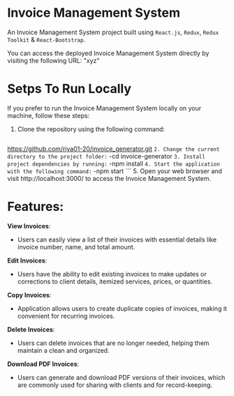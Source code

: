 # Invoice Management System
An Invoice Management System project built using `React.js`, `Redux`, `Redux Toolkit` & `React-Bootstrap`.

You can access the deployed Invoice Management System directly by visiting the following URL:
"xyz"

# Setps To Run Locally
If you prefer to run the Invoice Management System locally on your machine, follow these steps:

1. Clone the repository using the following command:
    ```
  https://github.com/riya01-20/invoice_generator.git
    ```
2. Change the current directory to the project folder:
    ```
    -cd invoice-generator
    ```
3. Install project dependencies by running:
    ```
   -npm install
    ```
4. Start the application with the following command:
    ```
    -npm start
    ```
5. Open your web browser and visit http://localhost:3000/ to access the Invoice Management System.

# Features:
**View Invoices**: 
- Users can easily view a list of their invoices with essential details like invoice number, name, and total amount.

**Edit Invoices**:
- Users have the ability to edit existing invoices to make updates or corrections to client details, itemized services, prices, or quantities.

**Copy Invoices**:
- Application allows users to create duplicate copies of invoices, making it convenient for recurring invoices.

**Delete Invoices**:
- Users can delete invoices that are no longer needed, helping them maintain a clean and organized.

**Download PDF Invoices**:
- Users can generate and download PDF versions of their invoices, which are commonly used for sharing with clients and for record-keeping.
